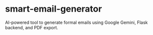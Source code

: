 # smart-email-generator
AI-powered tool to generate formal emails using Google Gemini, Flask backend, and PDF export.
